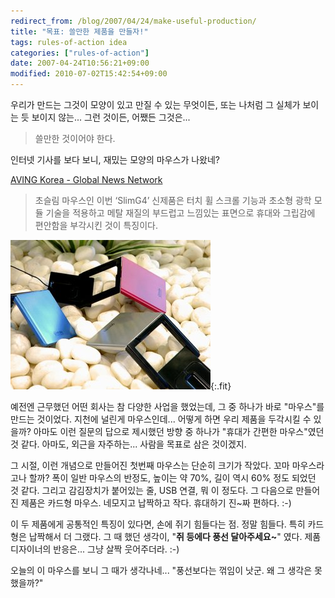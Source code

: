 ```yaml
---
redirect_from: /blog/2007/04/24/make-useful-production/
title: "목표: 쓸만한 제품을 만들자!"
tags: rules-of-action idea
categories: ["rules-of-action"]
date: 2007-04-24T10:56:21+09:00
modified: 2010-07-02T15:42:54+09:00
---
```

우리가 만드는 그것이 모양이 있고 만질 수 있는 무엇이든, 또는 나처럼
그 실체가 보이는 듯 보이지 않는... 그런 것이든, 어쨌든 그것은...  

> 쓸만한 것이어야 한다.

인터넷 기사를 보다 보니, 재밌는 모양의 마우스가 나왔네?

[AVING Korea - Global News Network](http://aving.net/kr/Special/default.asp?mode=read&c_num=44430&SP_Num=0&mn_name=sp&BTB_Num=1949)

> 초슬림 마우스인 이번 ‘SlimG4’ 신제품은 터치 휠 스크롤 기능과 초소형
> 광학 모듈 기술을 적용하고 메탈 재질의 부드럽고 느낌있는 표면으로 휴대와
> 그립감에 편안함을 부각시킨 것이 특징이다.

![](/attachments/2007-04-24-folding-mouse.jpg){:.fit}

예전엔 근무했던 어떤 회사는 참 다양한 사업을 했었는데, 그 중 하나가 바로
"마우스"를 만드는 것이었다. 지천에 널린게 마우스인데... 어떻게 하면 우리
제품을 두각시킬 수 있을까? 아마도 이런 질문의 답으로 제시했던 방향 중
하나가 "휴대가 간편한 마우스"였던 것 같다. 아마도, 외근을 자주하는...
사람을 목표로 삼은 것이겠지.

그 시절, 이런 개념으로 만들어진 첫번째 마우스는 단순히 크기가 작았다. 꼬마
마우스라고나 할까? 폭이 일반 마우스의 반정도, 높이는 약 70%, 길이 역시
60% 정도 되었던 것 같다. 그리고 감김장치가 붙어있는 줄, USB 연결, 뭐 이
정도다. 그 다음으로 만들어진 제품은 카드형 마우스. 네모지고 납짝하고 작다.
휴대하기 진~짜 편하다. :-)

이 두 제품에게 공통적인 특징이 있다면, 손에 쥐기 힘들다는 점. 정말 힘들다.
특히 카드형은 납짝해서 더 그랬다. 그 때 했던 생각이, "**쥐 등에다 풍선
달아주세요~**" 였다. 제품 디자이너의 반응은... 그냥 살짝 웃어주더라. :-)

오늘의 이 마우스를 보니 그 때가 생각나네... "풍선보다는 꺾임이 낫군.
왜 그 생각은 못했을까?"


